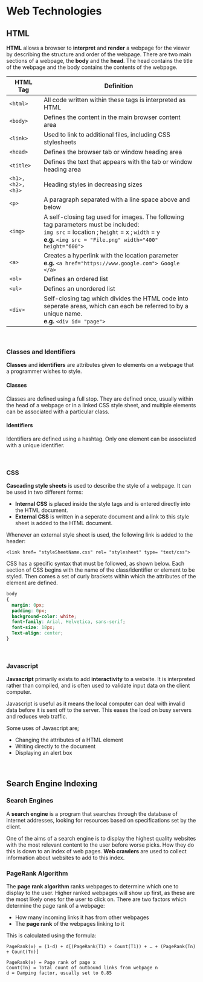 # Web Technologies

## HTML
**HTML** allows a browser to **interpret** and **render** a webpage for the viewer by describing the structure and order of the webpage.
There are two main sections of a webpage, the **body** and the **head**. The head contains the title of the webpage and the body contains the contents of the webpage.

| HTML Tag  | Definition |
| ------------- | ------------- |
| ```<html>``` | All code written within these tags is interpreted as HTML |
| ```<body>``` | Defines the content in the main browser content area |
|```<link>```| Used to link to additional files, including CSS stylesheets |
|```<head>```| Defines the browser tab or window heading area |
|```<title>```| Defines the text that appears with the tab or window heading area |
|```<h1>, <h2>, <h3>```| Heading styles in decreasing sizes |
|```<p>```| A paragraph separated with a line space above and below |
|```<img>```| A self-closing tag used for images. The following tag parameters must be included: <br> ```img src``` = location ; ```height``` = x ; ```width``` = y <br> **e.g.** ```<img src = "File.png" width="400" height="600">``` |
|```<a>```| Creates a hyperlink with the location parameter <br> **e.g.** ```<a href="https://www.google.com"> Google </a>``` |
|```<ol>```| Defines an ordered list |
|```<ul>```| Defines an unordered list |
|```<div>```| Self-closing tag which divides the HTML code into seperate areas, which can each be referred to by a unique name. <br> **e.g.** ```<div id= "page">``` |

<br>

### Classes and Identifiers
**Classes** and **identifiers** are attributes given to elements on a webpage that a programmer wishes to style.

#### Classes
Classes are defined using a full stop. They are defined once, usually within the head of a webpage or in a linked CSS style sheet, and multiple elements can be associated with a particular class.

#### Identifiers
Identifiers are defined using a hashtag. Only one element can be associated with a unique identifier.

<br>

### CSS
**Cascading style sheets** is used to describe the style of a webpage. It can be used in two different forms:
- **Internal CSS** is placed inside the style tags and is entered directly into the HTML document.
- **External CSS** is written in a seperate document and a link to this style sheet is added to the HTML document.


Whenever an external style sheet is used, the following link is added to the header:

```
<link href= "styleSheetName.css" rel= "stylesheet" type= "text/css"> 
```

CSS has a specific syntax that must be followed, as shown below. Each section of CSS begins with the name of the class/identifier or element to be styled. Then comes a set of curly brackets within which the attributes of the element are defined.

```CSS
body 
{ 
  margin: 0px;  
  padding: 0px; 
  background-color: white; 
  font-family: Arial, Helvetica, sans-serif; 
  font-size: 18px; 
  Text-align: center; 
}
```

<br>

### Javascript
**Javascript** primarily exists to add **interactivity** to a website. It is interpreted rather than compiled, and is often used to validate input data on the client computer.

Javascript is useful as it means the local computer can deal with invalid data before it is sent off to the server. This eases the load on busy servers and reduces web traffic.

Some uses of Javascript are;
- Changing the attributes of a HTML element
- Writing directly to the document
- Displaying an alert box

<br>

## Search Engine Indexing

### Search Engines
A **search engine** is a program that searches through the database of internet addresses, looking for resources based on specifications set by the client.

One of the aims of a search engine is to display the highest quality websites with the most relevant content to the user before worse picks. How they do this is down to an index of web pages. **Web crawlers** are used to collect information about websites to add to this index.

### PageRank Algorithm
The **page rank algorithm** ranks webpages to determine which one to display to the user. Higher ranked webpages will show up first, as these are the most likely ones for the user to click on. There are two factors which determine the page rank of a webpage:
- How many incoming links it has from other webpages
- The **page rank** of the webpages linking to it

This is calculated using the formula:

```PageRank(x) = (1-d) + d[(PageRank(T1) ÷ Count(T1)) + … + (PageRank(Tn) ÷ Count(Tn)]```
```
PageRank(x) = Page rank of page x
Count(Tn) = Total count of outbound links from webpage n
d = Damping factor, usually set to 0.85
```






















